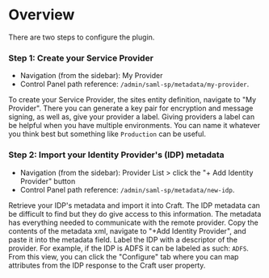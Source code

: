 # Overview

There are two steps to configure the plugin.

### Step 1: Create your Service Provider
- Navigation (from the sidebar): My Provider
- Control Panel path reference: `/admin/saml-sp/metadata/my-provider`.

To create your Service Provider, the sites entity definition, navigate to "My Provider". There you can 
generate a key pair for encryption and message signing, as well as, give your provider a label. 
Giving providers a label can be helpful when you have multiple environments. You can name it whatever you 
think best but something like `Production` can be useful.



### Step 2: Import your Identity Provider's (IDP) metadata
- Navigation (from the sidebar): Provider List > click the "+ Add Identity Provider" button
- Control Panel path reference: `/admin/saml-sp/metadata/new-idp`.

Retrieve your IDP's metadata and import it into Craft. The IDP metadata can be difficult to find but they do give access to this information. 
The metadata has everything needed to communicate with the remote provider. Copy the contents of the metadata xml, 
navigate to "+Add Identity Provider", and paste it into the metadata field. Label the IDP with a descriptor of the provider. 
For example, if the IDP is ADFS it can be labeled as such: `ADFS`. From this view, you can click the "Configure" tab where
you can map attributes from the IDP response to the Craft user property.




